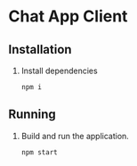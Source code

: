 # Chat App Client

## Installation

1. Install dependencies

   ```shell
   npm i
   ```

## Running

1. Build and run the application.

   ```shell
   npm start
   ```
